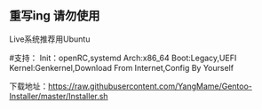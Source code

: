 ## 重写ing 请勿使用

 Live系统推荐用Ubuntu 

 #支持：
Init：openRC,systemd
Arch:x86_64
Boot:Legacy,UEFI
Kernel:Genkernel,Download From Internet,Config By Yourself

下载地址：https://raw.githubusercontent.com/YangMame/Gentoo-Installer/master/Installer.sh